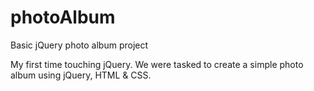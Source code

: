 photoAlbum
==========

Basic jQuery photo album project


My first time touching jQuery. We were tasked to create a simple photo album using jQuery, HTML & CSS.
